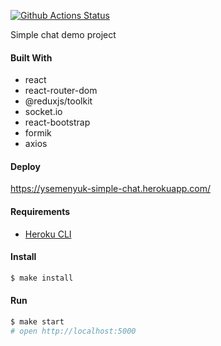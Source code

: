 [![Github Actions Status](https://github.com/hexlet-components/projects-frontend-l4-server/workflows/Node%20CI/badge.svg)](https://github.com/hexlet-components/projects-frontend-l4-server/actions)

Simple chat demo project

#### Built With

- react
- react-router-dom
- @reduxjs/toolkit
- socket.io
- react-bootstrap
- formik
- axios

#### Deploy

https://ysemenyuk-simple-chat.herokuapp.com/

#### Requirements

* [Heroku CLI](https://devcenter.heroku.com/articles/heroku-cli)

#### Install

```sh
$ make install
```

#### Run

```sh
$ make start
# open http://localhost:5000
```
